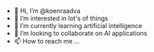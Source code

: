 - 👋 Hi, I’m @koenraadva
- 👀 I’m interested in lot's of things
- 🌱 I’m currently learning artificial intelligence
- 💞️ I’m looking to collaborate on AI applications
- 📫 How to reach me ...

<!---
koenraadva/koenraadva is a ✨ special ✨ repository because its `README.md` (this file) appears on your GitHub profile.
You can click the Preview link to take a look at your changes.
--->
